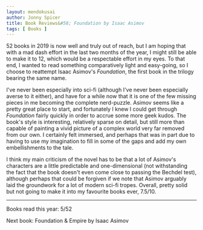 ```yaml
---
layout: mendokusai
author: Jonny Spicer
title: Book Reviews&#58; Foundation by Isaac Asimov
tags: [ Books ]
---
```

52 books in 2019 is now well and truly out of reach, but I am hoping that with a mad dash effort in the last two months of the year,
I might still be able to make it to 12, which would be a respectable effort in my eyes. To that end, I wanted to read something
comparatively light and easy-going, so I choose to reattempt Isaac Asimov's *Foundation*, the first book in the trilogy bearing the
same name.

I've never been especially into sci-fi (although I've never been especially averse to it either), and have for a while now that it
is one of the few missing pieces in me becoming the complete nerd-puzzle. Asimov seems like a pretty great place to start, and
fortunately I knew I could get through *Foundation* fairly quickly in order to accrue some more geek kudos. The book's style is
interesting, relatively sparse on detail, but still more than capable of painting a vivid picture of a complex world very far 
removed from our own. I certainly felt immersed, and perhaps that was in part due to having to use my imagination to fill in some
of the gaps and add my own embellishments to the tale.

I think my main criticism of the novel has to be that a lot of Asimov's characters are a little predictable and one-dimensional (not
withstanding the fact that the book doesn't even come close to passing the Bechdel test), although perhaps that could be forgiven if
we note that Asimov arguably laid the groundwork for a lot of modern sci-fi tropes. Overall, pretty solid but not going to make it
into my favourite books ever, 7.5/10.

---

Books read this year: 5/52

Next book: Foundation & Empire by Isaac Asimov